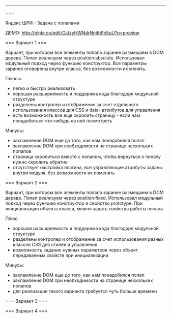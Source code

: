 ---
===

Яндекс ШРИ - Задача с попапами

ДЕМО: http://plnkr.co/edit/GiJzyHWNdrNnjthFb5uU?p=preview

=== Вариант 1 ===

Вариант, при котором все элементы попапа заранее размещаем в DOM дереве. Попап реализуем через position:absolute.
Использовал модульный подход через функцию конструктор. Все параметры заранее оговорены внутри класса, без возможности их менять.

Плюсы:
- легко и быстро реализовать
- хорошая расширяемость и поддержка кода благодоря модульной структуре
- разделены контролер и отображение за счет отдельного использования классов для CSS и data- атрибутов для управления
- есть возможность все еще скролить страницу - если нам понадобиться что-нибудь на ней посмотреть

Минусы:
- захламление DOM еще до того, как нам понадобился попап
- захламление DOM при необходимости на странице нескольких попапов
- страница скролиться вместе с попапом, чтобы вернуться к попапу нужно скролить обратно
- отсутствует настройка плагина, все управляющие атрибуты заданы внутри модуля, без возможности их поменять

=== Вариант 2 ===

Вариант, при котором все элементы попапа заранее размещаем в DOM дереве. Попап реализуем через position:fixed.
Использовал модульный подход через функцию конструктор и свойство prototype. При инициализации объекта класса, можно задать свойства работы попапа.

Плюс:
- хорошая расширяемость и поддержка кода благодоря модульной структуре
- разделены контролер и отображение за счет использования разных классов CSS для стилей и управления
- возможность задание нужных параметров через объект передаваемых свойств при инициализации

Минусы:
- захламление DOM еще до того, как нам понадобился попап
- захламление DOM при необходимости на странице нескольких попапов
- для реализации такого варианта требуется чуть больше времени

=== Вариант 3 ===

=== Вариант 4 ===
